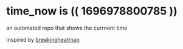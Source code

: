 # time_now is (( 1696978800785 ))

an automated repo that shows the currnent time

inspired by [breakingheatmap](https://github.com/breakingheatmap/breakingheatmap)